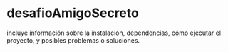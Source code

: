 # desafioAmigoSecreto

incluye información sobre la instalación, dependencias, cómo ejecutar el proyecto, y posibles problemas o soluciones.
